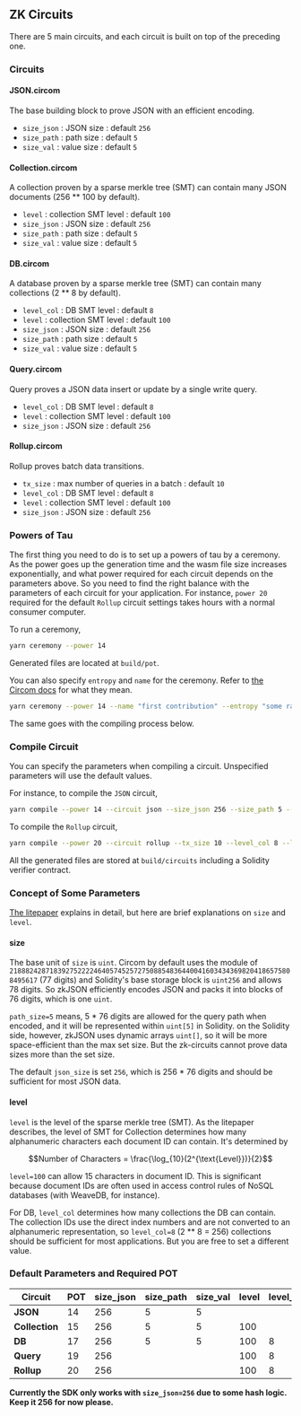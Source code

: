 ## ZK Circuits

There are 5 main circuits, and each circuit is built on top of the preceding one.

### Circuits

#### JSON.circom

The base building block to prove JSON with an efficient encoding.

- `size_json` : JSON size : default `256`
- `size_path` : path size : default `5`
- `size_val` : value size : default `5`

#### Collection.circom

A collection proven by a sparse merkle tree (SMT) can contain many JSON documents (256 ** 100 by default).

- `level` : collection SMT level : default `100`
- `size_json` : JSON size : default `256`
- `size_path` : path size : default `5`
- `size_val` : value size : default `5`

#### DB.circom

A database proven by a sparse merkle tree (SMT) can contain many collections (2 ** 8 by default).

- `level_col` : DB SMT level : default `8`
- `level` : collection SMT level : default `100`
- `size_json` : JSON size : default `256`
- `size_path` : path size : default `5`
- `size_val` : value size : default `5`

#### Query.circom

Query proves a JSON data insert or update by a single write query.

- `level_col` : DB SMT level : default `8`
- `level` : collection SMT level : default `100`
- `size_json` : JSON size : default `256`

#### Rollup.circom

Rollup proves batch data transitions.

- `tx_size` : max number of queries in a batch : default `10`
- `level_col` : DB SMT level : default `8`
- `level` : collection SMT level : default `100`
- `size_json` : JSON size : default `256`

### Powers of Tau

The first thing you need to do is to set up a powers of tau by a ceremony. As the power goes up the generation time and the wasm file size increases exponentially, and what power required for each circuit depends on the parameters above. So you need to find the right balance with the parameters of each circuit for your application. For instance, `power 20` required for the default `Rollup` circuit settings takes hours with a normal consumer computer.

To run a ceremony,

```bash
yarn ceremony --power 14
```

Generated files are located at `build/pot`.

You can also specify `entropy` and `name` for the ceremony. Refer to [the Circom docs](https://docs.circom.io/getting-started/proving-circuits/) for what they mean.

```bash
yarn ceremony --power 14 --name "first contribution" --entropy "some random value"
```

The same goes with the compiling process below.

### Compile Circuit

You can specify the parameters when compiling a circuit. Unspecified parameters will use the default values.

For instance, to compile the `JSON` circuit,

```bash
yarn compile --power 14 --circuit json --size_json 256 --size_path 5 --size_val 5
```

To compile the `Rollup` circuit,

```bash
yarn compile --power 20 --circuit rollup --tx_size 10 --level_col 8 --level 100 --size_json 256
```

All the generated files are stored at `build/circuits` including a Solidity verifier contract.

### Concept of Some Parameters

[The litepaper](../) explains in detail, but here are brief explanations on `size` and `level`.

#### size

The base unit of `size` is `uint`. Circom by default uses the module of `21888242871839275222246405745257275088548364400416034343698204186575808495617` (77 digits) and Solidity's base storage block is `uint256` and allows 78 digits. So zkJSON efficiently encodes JSON and packs it into blocks of 76 digits, which is one `uint`.

`path_size=5` means, 5 * 76 digits are allowed for the query path when encoded, and it will be represented within `uint[5]` in Solidity. on the Solidity side, however, zkJSON uses dynamic arrays `uint[]`, so it will be more space-efficient than the max set size. But the zk-circuits cannot prove data sizes more than the set size.

The default `json_size` is set `256`, which is 256 * 76 digits and should be sufficient for most JSON data.

#### level

`level` is the level of the sparse merkle tree (SMT). As the litepaper describes, the level of SMT for Collection determines how many alphanumeric characters each document ID can contain. It's determined by

```math
Number of Characters = \frac{\log_{10}(2^{\text{Level}})}{2}
```

`level=100` can allow 15 characters in document ID. This is significant because document IDs are often used in access control rules of NoSQL databases (with WeaveDB, for instance).

For DB, `level_col` determines how many collections the DB can contain. The collection IDs use the direct index numbers and are not converted to an alphanumeric representation, so `level_col=8` (2 ** 8 = 256) collections should be sufficient for most applications. But you are free to set a different value.

### Default Parameters and Required POT

| Circuit | POT | size_json | size_path | size_val | level | level_col | tx_size |
|---|---|---|---|---|---|---|---|
| **JSON** | 14 | 256 | 5 | 5 |   |   |   |
| **Collection** | 15 | 256 | 5 | 5 | 100 |   |   |
| **DB** | 17 | 256 | 5 | 5 | 100 | 8 |   |
| **Query** | 19 | 256 |  |   | 100 | 8 |   |
| **Rollup** | 20 | 256 |  |   | 100 | 8 | 10 |

**Currently the SDK only works with `size_json=256` due to some hash logic. Keep it 256 for now please.**
